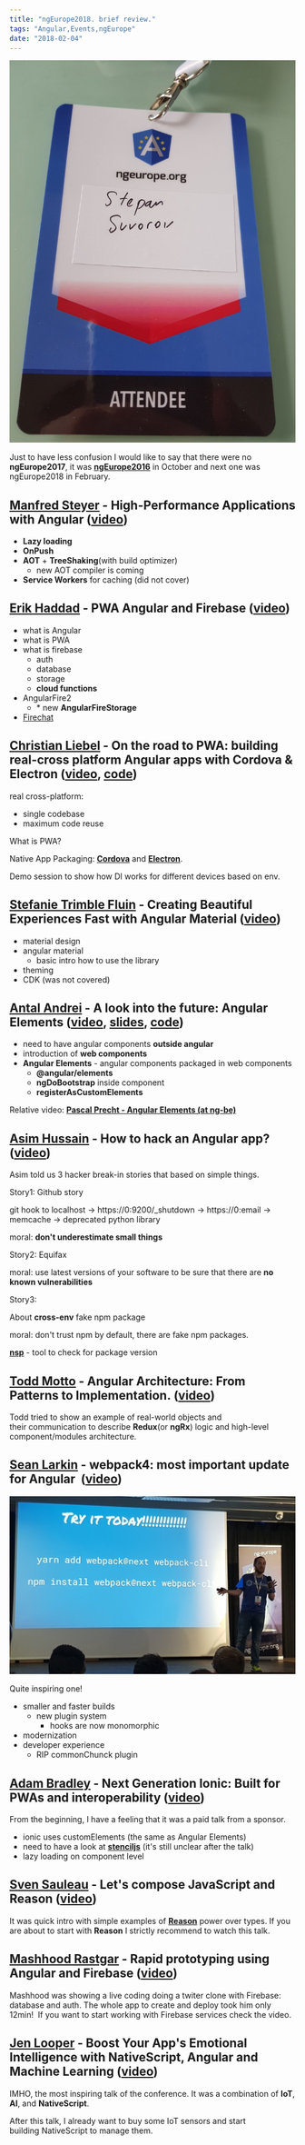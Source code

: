 ```yaml
---
title: "ngEurope2018. brief review."
tags: "Angular,Events,ngEurope"
date: "2018-02-04"
---
```


![](images/2018-02-04-15.49.03.jpg)

Just to have less confusion I would like to say that there were no **ngEurope2017**, it was [**ngEurope2016**](https://stepansuvorov.com/blog/2016/10/ngeurope-2016-brief-review/) in October and next one was ngEurope2018 in February.

## [Manfred Steyer](https://twitter.com/ManfredSteyer) - High-Performance Applications with Angular ([video](https://www.youtube.com/watch?v=oOnKcPpqOxs))

- **Lazy loading**
- **OnPush**
- **AOT** + **TreeShaking**(with build optimizer)
    - new AOT compiler is coming
- **Service Workers** for caching (did not cover)

## [Erik Haddad](https://twitter.com/erikhaddad) - PWA Angular and Firebase ([video](https://www.youtube.com/watch?v=aTMTjusHv9o))

- what is Angular
- what is PWA
- what is firebase
    - auth
    - database
    - storage
    - **cloud functions**
- AngularFire2
    - \* new **AngularFireStorage**
- [Firechat](https://firechat.social/messages/room/STv3iJ4SEVx1A6Fkx58O)

## [Christian Liebel](https://twitter.com/chris_liebel) - On the road to PWA: building real-cross platform Angular apps with Cordova & Electron ([video](https://www.youtube.com/watch?v=OcC-RJ1-joo), [code](https://github.com/thinktecture/ngeurope-2018-xplatform))

real cross-platform:

- single codebase
- maximum code reuse

What is PWA?

Native App Packaging: **[Cordova](https://cordova.apache.org/)** and **[Electron](https://electronjs.org/)**.

Demo session to show how DI works for different devices based on env.

## [Stefanie Trimble Fluin](https://twitter.com/stefaniefluin) - Creating Beautiful Experiences Fast with Angular Material ([video](https://www.youtube.com/watch?v=g9zuLHHT2Z4&t=3s))

- material design
- angular material
    - basic intro how to use the library
- theming
- CDK (was not covered)

## [Antal Andrei](https://twitter.com/andrei_antal) - A look into the future: Angular Elements ([video](https://www.youtube.com/watch?v=-pS8M_RBf84), [slides](https://slides.com/andreiantal/ng-europe_angular-elements), [code](https://github.com/andrei-antal/AngularElementsDemo))

- need to have angular components **outside angular**
- introduction of **web components**
- **Angular Elements** - angular components packaged in web components
    - **@angular/elements**
    - **ngDoBootstrap** inside component
    - **registerAsCustomElements**

Relative video: **[Pascal Precht - Angular Elements (at ng-be)](https://www.youtube.com/watch?v=Hi2lRWUDuHA)**

## [Asim Hussain](https://twitter.com/jawache) - How to hack an Angular app? ([video](https://www.youtube.com/watch?v=2WhlK-GXQLM))

Asim told us 3 hacker break-in stories that based on simple things.

Story1: Github story

git hook to localhost -> https://0:9200/_shutdown -> https://0:email -> memcache -> deprecated python library

moral: **don't underestimate small things**

Story2: Equifax

moral: use latest versions of your software to be sure that there are **no known vulnerabilities**

Story3:

About **cross-env** fake npm package

moral: don't trust npm by default, there are fake npm packages.

[**nsp**](https://www.npmjs.com/package/nsp) - tool to check for package version

## [Todd Motto](https://twitter.com/toddmotto) - Angular Architecture: From Patterns to Implementation. ([video](https://www.youtube.com/watch?v=CbZ14jSrFZs))

Todd tried to show an example of real-world objects and their communication to describe **Redux**(or **ngRx**) logic and high-level component/modules architecture.

## [Sean Larkin](https://twitter.com/thelarkinn) - webpack4: most important update for Angular  ([video](https://www.youtube.com/watch?v=NbJonysf45Q))

![](images/2018-02-02-15.57.19.jpg)

Quite inspiring one!

- smaller and faster builds
    - new plugin system
        - hooks are now monomorphic
- modernization
- developer experience
    - RIP commonChunck plugin

## [Adam Bradley](https://twitter.com/adamdbradley) - Next Generation Ionic: Built for PWAs and interoperability ([video](https://www.youtube.com/watch?v=v15N8Ztp6Hs))

From the beginning, I have a feeling that it was a paid talk from a sponsor.

- ionic uses customElements (the same as Angular Elements)
- need to have a look at **[stenciljs](https://stenciljs.com/)** (it's still unclear after the talk)
- lazy loading on component level

## [Sven Sauleau](https://twitter.com/svensauleau) - Let's compose JavaScript and Reason ([video](https://www.youtube.com/watch?v=wN2gKbZl9I4))

It was quick intro with simple examples of [**Reason**](https://reasonml.github.io/) power over types. If you are about to start with **Reason** I strictly recommend to watch this talk.

## [Mashhood Rastgar](https://twitter.com/mashhoodr) - Rapid prototyping using Angular and Firebase ([video](https://www.youtube.com/watch?v=9ienVyg2Vnk))

Mashhood was showing a live coding doing a twiter clone with Firebase: database and auth. The whole app to create and deploy took him only 12min!  If you want to start working with Firebase services check the video.

## [Jen Looper](https://twitter.com/jenlooper) - Boost Your App's Emotional Intelligence with NativeScript, Angular and Machine Learning ([video](https://www.youtube.com/watch?v=We-yohLeSUY))

IMHO, the most inspiring talk of the conference. It was a combination of **IoT**, **AI**, and **NativeScript**.

After this talk, I already want to buy some IoT sensors and start building NativeScript to manage them.
